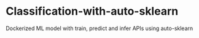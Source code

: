 # Classification-with-auto-sklearn
Dockerized ML model with train, predict and infer APIs using auto-sklearn
